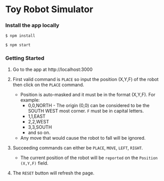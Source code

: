 # Toy Robot Simulator

### Install the app locally

```bash
$ npm install

$ npm start
```

### Getting Started

1. Go to the app at http://localhost:3000

2. First valid command is `PLACE` so input the position (X,Y,F) of the robot then click on the `PLACE` command.
   - Position is auto-masked and it must be in the format (X,Y,F). For example:
     - 0,0,NORTH - The origin (0,0) can be considered to be the SOUTH WEST most corner. `F` must be in capital letters.
     - 1,1,EAST
     - 2,2,WEST
     - 3,3,SOUTH
     - and so on.
   - Any move that would cause the robot to fall will be ignored.

3. Succeeding commands can either be `PLACE`, `MOVE`, `LEFT`, `RIGHT`.
   - The current position of the robot will be `reported` on the `Position (X,Y,F)` field.

3. The `RESET` button will refresh the page.

